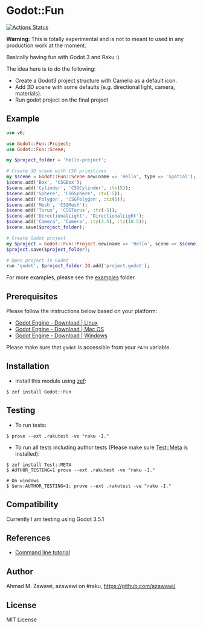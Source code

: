 # Godot::Fun

[![Actions
Status](https://github.com/azawawi/raku-godot-fun/workflows/test/badge.svg)](https://github.com/azawawi/raku-godot-fun/actions)

**Warning:** This is totally experimental and is not to meant to used in any production work at
the moment.

Basically having fun with Godot 3 and Raku :)

The idea here is to do the following:
- Create a Godot3 project structure with Camelia as a default icon.
- Add 3D scene with some defaults (e.g. directional light, camera, materials).
- Run godot project on the final project

## Example

```Raku
use v6;

use Godot::Fun::Project;
use Godot::Fun::Scene;

my $project_folder = 'hello-project';

# Create 3D scene with CSG primitives
my $scene = Godot::Fun::Scene.new(name => 'Hello', type => 'Spatial');
$scene.add('Box', 'CSGBox');
$scene.add('Cylinder', 'CSGCylinder', :tx(5));
$scene.add('Sphere', 'CSGSphere', :tx(-5));
$scene.add('Polygon', 'CSGPolygon', :tz(5));
$scene.add('Mesh', 'CSGMesh');
$scene.add('Torus', 'CSGTorus', :tz(-5));
$scene.add('DirectionalLight', 'DirectionalLight');
$scene.add('Camera', 'Camera', :ty(3.5), :tz(10.5));
$scene.save($project_folder);

# Create Godot project
my $project = Godot::Fun::Project.new(name => 'Hello', scene => $scene);
$project.save($project_folder);

# Open project in Godot
run 'godot', $project_folder.IO.add('project.godot');
```

For more examples, please see the [examples](examples) folder.

## Prerequisites

Please follow the instructions below based on your platform:

- [Godot Engine - Download \| Linux](https://godotengine.org/download/linux)
- [Godot Engine - Download \| Mac OS](https://godotengine.org/download/osx)
- [Godot Engine - Download \| Windows](https://godotengine.org/download/windows)

Please make sure that `godot` is accessible from your `PATH` variable.

## Installation

- Install this module using [zef](https://github.com/ugexe/zef):

```
$ zef install Godot::Fun
```

## Testing

- To run tests:
```
$ prove --ext .rakutest -ve "raku -I."
```

- To run all tests including author tests (Please make sure
[Test::Meta](https://github.com/jonathanstowe/Test-META) is installed):
```
$ zef install Test::META
$ AUTHOR_TESTING=1 prove --ext .rakutest -ve "raku -I."

# On windows
$ $env:AUTHOR_TESTING=1; prove --ext .rakutest -ve "raku -I."

```

## Compatibility

Currently I am testing using Godot 3.5.1

## References

- [Command line tutorial](https://docs.godotengine.org/en/stable/tutorials/editor/command_line_tutorial.html)

## Author

Ahmad M. Zawawi, azawawi on #raku, https://github.com/azawawi/

## License

MIT License

